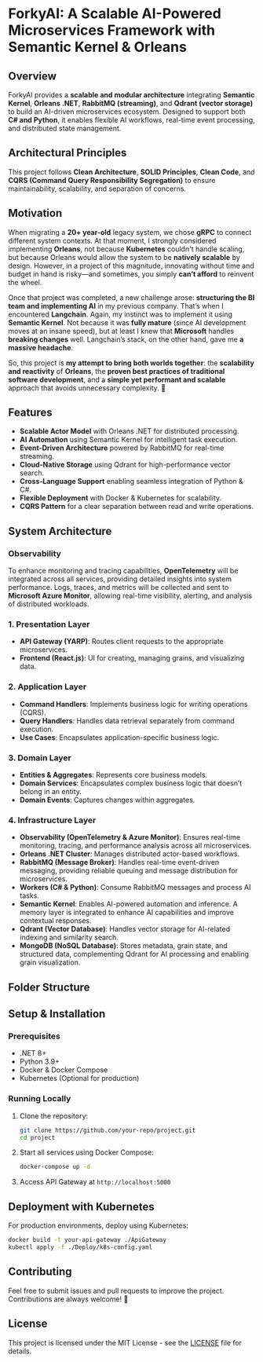 # ForkyAI: A Scalable AI-Powered Microservices Framework with Semantic Kernel & Orleans

## Overview

ForkyAI provides a **scalable and modular architecture** integrating **Semantic Kernel**, **Orleans .NET**, **RabbitMQ (streaming)**, and **Qdrant (vector storage)** to build an AI-driven microservices ecosystem. Designed to support both **C# and Python**, it enables flexible AI workflows, real-time event processing, and distributed state management.

## Architectural Principles

This project follows **Clean Architecture**, **SOLID Principles**, **Clean Code**, and **CQRS (Command Query Responsibility Segregation)** to ensure maintainability, scalability, and separation of concerns.

## Motivation

When migrating a **20+ year-old** legacy system, we chose **gRPC** to connect different system contexts. At that moment, I strongly considered implementing **Orleans**, not because **Kubernetes** couldn't handle scaling, but because Orleans would allow the system to be **natively scalable** by design. However, in a project of this magnitude, innovating without time and budget in hand is risky—and sometimes, you simply **can’t afford** to reinvent the wheel.

Once that project was completed, a new challenge arose: **structuring the BI team and implementing AI** in my previous company. That’s when I encountered **Langchain**. Again, my instinct was to implement it using **Semantic Kernel**. Not because it was **fully mature** (since AI development moves at an insane speed), but at least I knew that **Microsoft** handles **breaking changes** well. Langchain’s stack, on the other hand, gave me **a massive headache**.

So, this project is **my attempt to bring both worlds together**: the **scalability and reactivity** of **Orleans**, the **proven best practices of traditional software development**, and a **simple yet performant and scalable** approach that avoids unnecessary complexity. 🚀

## Features

- **Scalable Actor Model** with Orleans .NET for distributed processing.
- **AI Automation** using Semantic Kernel for intelligent task execution.
- **Event-Driven Architecture** powered by RabbitMQ for real-time streaming.
- **Cloud-Native Storage** using Qdrant for high-performance vector search.
- **Cross-Language Support** enabling seamless integration of Python & C#.
- **Flexible Deployment** with Docker & Kubernetes for scalability.
- **CQRS Pattern** for a clear separation between read and write operations.

## System Architecture

### Observability

To enhance monitoring and tracing capabilities, **OpenTelemetry** will be integrated across all services, providing detailed insights into system performance. Logs, traces, and metrics will be collected and sent to **Microsoft Azure Monitor**, allowing real-time visibility, alerting, and analysis of distributed workloads.

### **1. Presentation Layer**

- **API Gateway (YARP)**: Routes client requests to the appropriate microservices.
- **Frontend (React.js)**: UI for creating, managing grains, and visualizing data.

### **2. Application Layer**

- **Command Handlers**: Implements business logic for writing operations (CQRS).
- **Query Handlers**: Handles data retrieval separately from command execution.
- **Use Cases**: Encapsulates application-specific business logic.

### **3. Domain Layer**

- **Entities & Aggregates**: Represents core business models.
- **Domain Services**: Encapsulates complex business logic that doesn’t belong in an entity.
- **Domain Events**: Captures changes within aggregates.

### **4. Infrastructure Layer**

- **Observability (OpenTelemetry & Azure Monitor)**: Ensures real-time monitoring, tracing, and performance analysis across all microservices.
- **Orleans .NET Cluster**: Manages distributed actor-based workflows.
- **RabbitMQ (Message Broker)**: Handles real-time event-driven messaging, providing reliable queuing and message distribution for microservices.
- **Workers (C# & Python)**: Consume RabbitMQ messages and process AI tasks.
- **Semantic Kernel**: Enables AI-powered automation and inference. A memory layer is integrated to enhance AI capabilities and improve contextual responses.
- **Qdrant (Vector Database)**: Handles vector storage for AI-related indexing and similarity search.
- **MongoDB (NoSQL Database)**: Stores metadata, grain state, and structured data, complementing Qdrant for AI processing and enabling grain visualization.

## Folder Structure



## Setup & Installation

### Prerequisites

- .NET 8+
- Python 3.9+
- Docker & Docker Compose
- Kubernetes (Optional for production)

### Running Locally

1. Clone the repository:
   ```sh
   git clone https://github.com/your-repo/project.git
   cd project
   ```
2. Start all services using Docker Compose:
   ```sh
   docker-compose up -d
   ```
3. Access API Gateway at `http://localhost:5000`

## Deployment with Kubernetes

For production environments, deploy using Kubernetes:

```sh
docker build -t your-api-gateway ./ApiGateway
kubectl apply -f ./Deploy/k8s-config.yaml
```

## Contributing

Feel free to submit issues and pull requests to improve the project. Contributions are always welcome! 🚀

## License

This project is licensed under the MIT License - see the [LICENSE](LICENSE) file for details.

